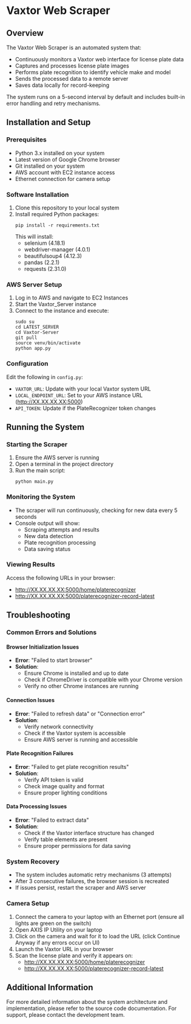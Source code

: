 # Vaxtor Web Scraper

## Overview
The Vaxtor Web Scraper is an automated system that:
- Continuously monitors a Vaxtor web interface for license plate data
- Captures and processes license plate images
- Performs plate recognition to identify vehicle make and model
- Sends the processed data to a remote server
- Saves data locally for record-keeping

The system runs on a 5-second interval by default and includes built-in error handling and retry mechanisms.

## Installation and Setup

### Prerequisites
- Python 3.x installed on your system
- Latest version of Google Chrome browser
- Git installed on your system
- AWS account with EC2 instance access
- Ethernet connection for camera setup

### Software Installation
1. Clone this repository to your local system
2. Install required Python packages:
   ```
   pip install -r requirements.txt
   ```
   This will install:
   - selenium (4.18.1)
   - webdriver-manager (4.0.1)
   - beautifulsoup4 (4.12.3)
   - pandas (2.2.1)
   - requests (2.31.0)

### AWS Server Setup
1. Log in to AWS and navigate to EC2 Instances
2. Start the Vaxtor_Server instance
3. Connect to the instance and execute:
   ```
   sudo su
   cd LATEST_SERVER
   cd Vaxtor-Server
   git pull
   source venv/bin/activate
   python app.py
   ```

### Configuration
Edit the following in `config.py`:
- `VAXTOR_URL`: Update with your local Vaxtor system URL
- `LOCAL_ENDPOINT_URL`: Set to your AWS instance URL (http://XX.XX.XX.XX:5000)
- `API_TOKEN`: Update if the PlateRecognizer token changes

## Running the System

### Starting the Scraper
1. Ensure the AWS server is running
2. Open a terminal in the project directory
3. Run the main script:
   ```
   python main.py
   ```

### Monitoring the System
- The scraper will run continuously, checking for new data every 5 seconds
- Console output will show:
  - Scraping attempts and results
  - New data detection
  - Plate recognition processing
  - Data saving status

### Viewing Results
Access the following URLs in your browser:
- http://XX.XX.XX.XX:5000/home/platerecognizer
- http://XX.XX.XX.XX:5000/platerecognizer-record-latest

## Troubleshooting

### Common Errors and Solutions

#### Browser Initialization Issues
- **Error**: "Failed to start browser"
- **Solution**: 
  - Ensure Chrome is installed and up to date
  - Check if ChromeDriver is compatible with your Chrome version
  - Verify no other Chrome instances are running

#### Connection Issues
- **Error**: "Failed to refresh data" or "Connection error"
- **Solution**:
  - Verify network connectivity
  - Check if the Vaxtor system is accessible
  - Ensure AWS server is running and accessible

#### Plate Recognition Failures
- **Error**: "Failed to get plate recognition results"
- **Solution**:
  - Verify API token is valid
  - Check image quality and format
  - Ensure proper lighting conditions

#### Data Processing Issues
- **Error**: "Failed to extract data"
- **Solution**:
  - Check if the Vaxtor interface structure has changed
  - Verify table elements are present
  - Ensure proper permissions for data saving

### System Recovery
- The system includes automatic retry mechanisms (3 attempts)
- After 3 consecutive failures, the browser session is recreated
- If issues persist, restart the scraper and AWS server

### Camera Setup
1. Connect the camera to your laptop with an Ethernet port (ensure all lights are green on the switch)
2. Open AXIS IP Utility on your laptop
3. Click on the camera and wait for it to load the URL (click Continue Anyway if any errors occur on UI)
4. Launch the Vaxtor URL in your browser
5. Scan the license plate and verify it appears on:
   - http://XX.XX.XX.XX:5000/home/platerecognizer
   - http://XX.XX.XX.XX:5000/platerecognizer-record-latest

## Additional Information
For more detailed information about the system architecture and implementation, please refer to the source code documentation. For support, please contact the development team.
